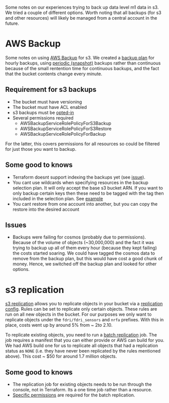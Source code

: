 Some notes on our experiences trying to back up data level m1 data in s3. We tried a couple of different options. Worth noting that all backups (for s3 and other resources) will likely be managed from a central account in the future.

# AWS Backup

Some notes on using [AWS Backup](https://docs.aws.amazon.com/aws-backup/latest/devguide/whatisbackup.html) for s3. We created a [backup plan](https://github.com/NERC-CEH/dri-infrastructure/pull/190) for hourly backups, using [periodic (snapshot)](https://docs.aws.amazon.com/aws-backup/latest/devguide/s3-backups.html#compare-s3-backup-types) backups rather than continuous because of the small rentention time for continuous backups, and the fact that the bucket contents change every minute.

## Requirement for s3 backups
* The bucket must have versioning
* The bucket must have ACL enabled
* s3 backups must be [opted-in](https://eu-west-2.console.aws.amazon.com/backup/home?region=eu-west-2#/settings)
* Several permissions required
    - AWSBackupServiceRolePolicyForS3Backup
    - AWSBackupServiceRolePolicyForS3Restore
    - AWSBackupServiceRolePolicyForBackup

For the latter, this covers permissions for all resources so could be filtered for just those you want to backup.

## Some good to knows
* Terraform doesnt support indexing the backups yet (see [issue](https://github.com/hashicorp/terraform-provider-aws/issues/40672)).
* You cant use wildcards when specifying resources in the backup selection plan. It will only accept the base s3 bucket ARN. If you want to only backup certain keys then these need to be tagged with the tag then included in the selection plan. See [example](https://registry.terraform.io/modules/lgallard/backup/aws/latest/examples/selection_by_tags)
* You cant restore from one account into another, but you can copy the restore into the desired account

## Issues
* Backups were failing for cosmos (probably due to permissions). Because of the volume of objects (~30,000,000) and the fact it was trying to backup up all of them every hour (because they kept failing) the costs started soaring. We could have tagged the cosmos data to remove from the backup plan, but this would have cost a good chunk of money. Hence, we switched off the backup plan and looked for other options.

# s3 replication

[s3 replication](https://aws.amazon.com/s3/features/replication/) allows you to replicate objects in your bucket via a [replication config](https://github.com/NERC-CEH/dri-infrastructure/pull/203). Rules can be set to replicate only certain objects. These rules are run on all new objects in the bucket. For our purposes we only want to replicate objects under the `fdri/fdri_sensors` and `nrfa` prefixes. With this in place, costs went up by around 5% from ~ $2 to ~$2.10.

To replicate existing objects, you need to run a [batch replication](https://docs.aws.amazon.com/AmazonS3/latest/userguide/s3-batch-replication-batch.html) job. The job requires a manifest that you can either provide or AWS can build for you. We had AWS build one for us to replicate all objects that had a replication status as `NONE` (i.e. they have never been replicated by the rules mentioned above). This cost ~ $50 for around 1.7 million objects.

## Some good to knows
* The replication job for existing objects needs to be run through the console, not in Terraform. Its a one time job rather than a resource.
* [Specific permissions](https://docs.aws.amazon.com/AmazonS3/latest/userguide/s3-batch-replication-policies.html) are required for the batch replication.
